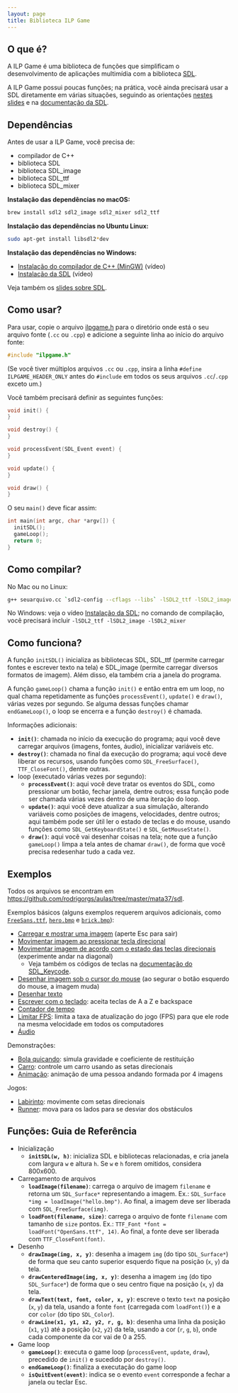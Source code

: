 ```yaml
---
layout: page
title: Biblioteca ILP Game
---
```


## O que é?

A ILP Game é uma biblioteca de funções que simplificam o desenvolvimento de aplicações multimídia com a biblioteca [SDL](https://www.libsdl.org/).

A ILP Game possui poucas funções; na prática, você ainda precisará usar a SDL diretamente em várias situações, seguindo as orientações [nestes slides](https://rodrigorgs.github.io/aulas/mata37/sdl/) e na [documentação da SDL](https://wiki.libsdl.org/APIByCategory).

## Dependências

Antes de usar a ILP Game, você precisa de:

- compilador de C++
- biblioteca SDL
- biblioteca SDL\_image
- biblioteca SDL\_ttf
- biblioteca SDL\_mixer

**Instalação das dependências no macOS:**

```bash
brew install sdl2 sdl2_image sdl2_mixer sdl2_ttf
```

**Instalação das dependências no Ubuntu Linux:**

```bash
sudo apt-get install libsdl2*dev
```

**Instalação das dependências no Windows:**

- [Instalação do compilador de C++ (MinGW)](https://youtu.be/bEs-5IU_l9w) (vídeo)
- [Instalação da SDL](https://youtu.be/gvEWGHAPO8k) (vídeo)


Veja também os [slides sobre SDL](https://rodrigorgs.github.io/aulas/mata37/sdl/).

## Como usar?

Para usar, copie o arquivo [ilpgame.h](ilpgame.h) para o diretório onde está o seu arquivo fonte (`.cc` ou `.cpp`) e adicione a seguinte linha ao início do arquivo fonte:

```c++
#include "ilpgame.h"
```

(Se você tiver múltiplos arquivos `.cc` ou `.cpp`, insira a linha `#define ILPGAME_HEADER_ONLY` antes do `#include` em todos os seus arquivos `.cc`/`.cpp` exceto um.)

Você também precisará definir as seguintes funções:

```c++
void init() {
}

void destroy() {
}

void processEvent(SDL_Event event) {
}

void update() {
}

void draw() {
}
```

O seu `main()` deve ficar assim:

```c++
int main(int argc, char *argv[]) {
  initSDL();
  gameLoop();
  return 0;
}
```

## Como compilar?

No Mac ou no Linux:

```bash
g++ seuarquivo.cc `sdl2-config --cflags --libs` -lSDL2_ttf -lSDL2_image -lSDL2_mixer
```

No Windows: veja o vídeo [Instalação da SDL](https://youtu.be/gvEWGHAPO8k); no comando de compilação, você precisará incluir `-lSDL2_ttf -lSDL2_image -lSDL2_mixer`

## Como funciona?

A função `initSDL()` inicializa as bibliotecas SDL, SDL\_ttf (permite carregar fontes e escrever texto na tela) e SDL\_image (permite carregar diversos formatos de imagem). Além disso, ela também cria a janela do programa.

A função `gameLoop()` chama a função `init()` e então entra em um loop, no qual chama repetidamente as funções `processEvent()`, `update()` e `draw()`, várias vezes por segundo. Se alguma dessas funções chamar `endGameLoop()`, o loop se encerra e a função `destroy()` é chamada.

Informações adicionais:

- **`init()`**: chamada no início da execução do programa; aqui você deve carregar arquivos (imagens, fontes, áudio), inicializar variáveis etc.
- **`destroy()`**: chamada no final da execução do programa; aqui você deve liberar os recursos, usando funções como `SDL_FreeSurface()`, `TTF_CloseFont()`, dentre outras.
- loop (executado várias vezes por segundo):
  - **`processEvent()`**: aqui você deve tratar os eventos do SDL, como pressionar um botão, fechar janela, dentre outros; essa função pode ser chamada várias vezes dentro de uma iteração do loop.
  - **`update()`**: aqui você deve atualizar a sua simulação, alterando variáveis como posições de imagens, velocidades, dentre outros; aqui também pode ser útil ler o estado de teclas e do mouse, usando funções como `SDL_GetKeyboardState()` e `SDL_GetMouseState()`.
  - **`draw()`**: aqui você vai desenhar coisas na tela; note que a função `gameLoop()` limpa a tela antes de chamar `draw()`, de forma que você precisa redesenhar tudo a cada vez.

## Exemplos

Todos os arquivos se encontram em <https://github.com/rodrigorgs/aulas/tree/master/mata37/sdl>.

Exemplos básicos (alguns exemplos requerem arquivos adicionais, como [`FreeSans.ttf`](FreeSans.ttf), [`hero.bmp`](hero.bmp) e [`brick.bmp`](brick.bmp)):

- [Carregar e mostrar uma imagem](tut-imagem.cc) (aperte Esc para sair)
- [Movimentar imagem ao pressionar tecla direcional](tut-keypress.cc)
- [Movimentar imagem de acordo com o estado das teclas direcionais](tut-keystate.cc) (experimente andar na diagonal)
  + Veja também os códigos de teclas na [documentação do SDL_Keycode](https://wiki.libsdl.org/SDL_Keycode).
- [Desenhar imagem sob o cursor do mouse](tut-mouse.cc) (ao segurar o botão esquerdo do mouse, a imagem muda)
- [Desenhar texto](tut-texto.cc)
- [Escrever com o teclado](tut-escreve.cc): aceita teclas de A a Z e backspace
- [Contador de tempo](tut-timer.cc)
- [Limitar FPS](tut-limitfps.cc): limita a taxa de atualização do jogo (FPS) para que ele rode na mesma velocidade em todos os computadores
- [Áudio](tut-audio.cc)

Demonstrações:

- [Bola quicando](demo-quica.cc): simula gravidade e coeficiente de restituição
- [Carro](demo-carro.cc): controle um carro usando as setas direcionais
- [Animação](demo-anima.cc): animação de uma pessoa andando formada por 4 imagens

Jogos:

- [Labirinto](jogo-labirinto.cc): movimente com setas direcionais
- [Runner](jogo-runner.cc): mova para os lados para se desviar dos obstáculos

## Funções: Guia de Referência

- Inicialização
    - **`initSDL(w, h)`**: inicializa SDL e bibliotecas relacionadas, e cria janela com largura `w` e altura `h`. Se `w` e `h` forem omitidos, considera 800x600.
- Carregamento de arquivos
    - **`loadImage(filename)`**: carrega o arquivo de imagem `filename` e retorna um `SDL_Surface*` representando a imagem. Ex.: `SDL_Surface *img = loadImage("hello.bmp")`. Ao final, a imagem deve ser liberada com `SDL_FreeSurface(img)`.
    - **`loadFont(filename, size)`**: carrega o arquivo de fonte `filename` com tamanho de `size` pontos. Ex.: `TTF_Font *font = loadFont("OpenSans.ttf", 14)`. Ao final, a fonte deve ser liberada com `TTF_CloseFont(font)`.
- Desenho
    - **`drawImage(img, x, y)`**: desenha a imagem `img` (do tipo `SDL_Surface*`) de forma que seu canto superior esquerdo fique na posição (`x`, `y`) da tela.
    - **`drawCenteredImage(img, x, y)`**: desenha a imagem `img` (do tipo `SDL_Surface*`) de forma que o seu centro fique na posição (`x`, `y`) da tela.
    - **`drawText(text, font, color, x, y)`**: escreve o texto `text` na posição (`x`, `y`) da tela, usando a fonte `font` (carregada com `loadFont()`) e a cor `color` (do tipo `SDL_Color`).
    - **`drawLine(x1, y1, x2, y2, r, g, b)`**: desenha uma linha da posição (`x1`, `y1`) até a posição (`x2`, `y2`) da tela, usando a cor (`r`, `g`, `b`), onde cada componente da cor vai de 0 a 255.
- Game loop
    - **`gameLoop()`**: executa o game loop (`processEvent`, `update`, `draw`), precedido de `init()` e sucedido por `destroy()`.
    - **`endGameLoop()`**: finaliza a executação do game loop
    - **`isQuitEvent(event)`**: indica se o evento `event` corresponde a fechar a janela ou teclar Esc.
